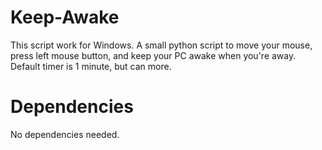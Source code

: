 # Keep-Awake

This script work for Windows.
A small python script to move your mouse, press left mouse button, and keep your PC awake when you're away.
Default timer is 1 minute, but can more.

# Dependencies

No dependencies needed.
